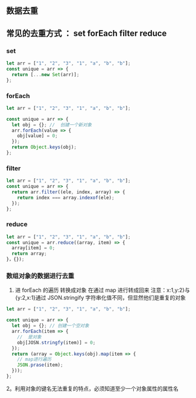 ## 数据去重

## 常见的去重方式 ： set forEach filter reduce

### set

```js
let arr = ["1", "2", "3", "1", "a", "b", "b"];
const unique = arr => {
  return [...new Set(arr)];
};
```

### forEach

```js
let arr = ["1", "2", "3", "1", "a", "b", "b"];

const unique = arr => {
  let obj = {}; //  创建一个新对象
  arr.forEach(value => {
    obj[value] = 0;
  });
  return Object.keys(obj);
};
```

### filter

```js
let arr = ["1", "2", "3", "1", "a", "b", "b"];
const unique = arr => {
  return arr.filter((ele, index, array) => {
    return index === array.indexof(ele);
  });
};
```

### reduce

```js
let arr = ["1", "2", "3", "1", "a", "b", "b"];
const unique = arr.reduce((array, item) => {
  array[item] = 0;
  return array;
}，{});
```

### 数组对象的数据进行去重

1. 进 forEach 的遍历 转换成对象 在通过 map 进行转成回来
   注意：x:1,y:2}与{y:2,x:1}通过 JSON.stringify 字符串化值不同，但显然他们是重复的对象

```js
let arr = ["1", "2", "3", "1", "a", "b", "b"];

const unique = arr => {
  let obj = {}; // 创建一个空对象
  arr.forEach(item => {
    //  是对象
    obj[JOSN.stringfy(item)] = 0;
  });
  return (array = Object.keys(obj).map(item => {
    // map进行遍历
    JSON.prase(item);
  }));
};
```
 2。利用对象的键名无法重复的特点，必须知道至少一个对象属性的属性名